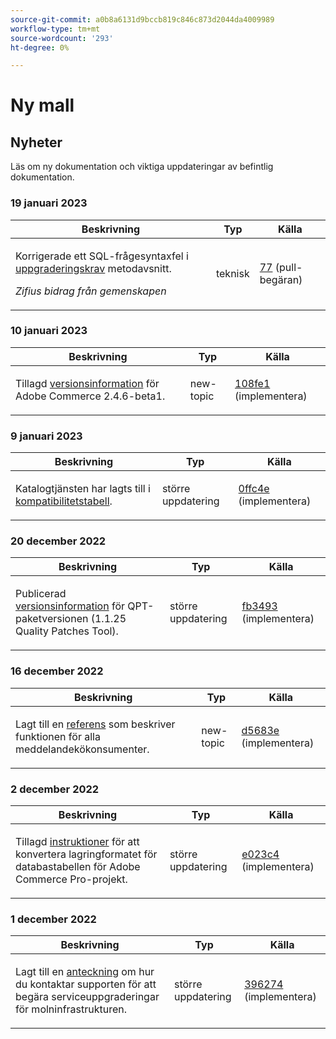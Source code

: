 ```yaml
---
source-git-commit: a0b8a6131d9bccb819c846c873d2044da4009989
workflow-type: tm+mt
source-wordcount: '293'
ht-degree: 0%

---
```

# Ny mall

## Nyheter

Läs om ny dokumentation och viktiga uppdateringar av befintlig dokumentation.

### 19 januari 2023

<table>
  <thead>
    <tr>
      <th>Beskrivning</th>
      <th>Typ</th>
      <th>Källa</th>
    </tr>
  </thead>
  <tbody>
    <tr>
      <td><p>Korrigerade ett SQL-frågesyntaxfel i <a href="https://experienceleague.adobe.com/docs/commerce-operations/implementation-playbook/best-practices/maintenance/commerce-235-upgrade-prerequisites-mariadb.html">uppgraderingskrav</a> metodavsnitt.</p>
<p><i>Zifius bidrag från gemenskapen</i></p></td>
      <td>teknisk</td>
      <td><a href="https://github.com/AdobeDocs/commerce-operations.en/pull/77">77</a> (pull-begäran)</td>
    </tr>
  </tbody>
</table>

### 10 januari 2023

<table>
  <thead>
    <tr>
      <th>Beskrivning</th>
      <th>Typ</th>
      <th>Källa</th>
    </tr>
  </thead>
  <tbody>
    <tr>
      <td><p>Tillagd <a href="https://experienceleague.adobe.com/docs/commerce-operations/release/notes/adobe-commerce/2-4-6.html">versionsinformation</a> för Adobe Commerce 2.4.6-beta1.</p>
</td>
      <td>new-topic</td>
      <td><a href="https://github.com/AdobeDocs/commerce-operations.en/commit/108fe16a62c51c53d1850583cfd33938e39c7a6c">108fe1</a> (implementera)</td>
    </tr>
  </tbody>
</table>

### 9 januari 2023

<table>
  <thead>
    <tr>
      <th>Beskrivning</th>
      <th>Typ</th>
      <th>Källa</th>
    </tr>
  </thead>
  <tbody>
    <tr>
      <td><p>Katalogtjänsten har lagts till i <a href="https://experienceleague.adobe.com/docs/commerce-operations/release/product-availability.html">kompatibilitetstabell</a>.</p>
</td>
      <td>större uppdatering</td>
      <td><a href="https://github.com/AdobeDocs/commerce-operations.en/commit/0ffc4e9c9b0bb4fe629d0f0fb46bfbb287d5fdcc">0ffc4e</a> (implementera)</td>
    </tr>
  </tbody>
</table><!-- date_group --><!-- month_group -->

### 20 december 2022

<table>
  <thead>
    <tr>
      <th>Beskrivning</th>
      <th>Typ</th>
      <th>Källa</th>
    </tr>
  </thead>
  <tbody>
    <tr>
      <td><p>Publicerad <a href="https://experienceleague.adobe.com/docs/commerce-operations/tools/quality-patches-tool/release-notes.html">versionsinformation</a> för QPT-paketversionen (1.1.25 Quality Patches Tool).</p>
</td>
      <td>större uppdatering</td>
      <td><a href="https://github.com/AdobeDocs/commerce-operations.en/commit/fb34939dcfb754175148538faf83033f165e7d11">fb3493</a> (implementera)</td>
    </tr>
  </tbody>
</table>

### 16 december 2022

<table>
  <thead>
    <tr>
      <th>Beskrivning</th>
      <th>Typ</th>
      <th>Källa</th>
    </tr>
  </thead>
  <tbody>
    <tr>
      <td><p>Lagt till en <a href="https://experienceleague.adobe.com/docs/commerce-operations/configuration-guide/message-queues/consumers.html">referens</a> som beskriver funktionen för alla meddelandekökonsumenter.</p>
</td>
      <td>new-topic</td>
      <td><a href="https://github.com/AdobeDocs/commerce-operations.en/commit/d5683e80746bf346048e36627f9901bc359ddd81">d5683e</a> (implementera)</td>
    </tr>
  </tbody>
</table>

### 2 december 2022

<table>
  <thead>
    <tr>
      <th>Beskrivning</th>
      <th>Typ</th>
      <th>Källa</th>
    </tr>
  </thead>
  <tbody>
    <tr>
      <td><p>Tillagd <a href="https://experienceleague.adobe.com/docs/commerce-operations/implementation-playbook/best-practices/maintenance/commerce-235-upgrade-prerequisites-mariadb.html&lt;br/&gt;">instruktioner</a> för att konvertera lagringformatet för databastabellen för Adobe Commerce Pro-projekt.</p>
</td>
      <td>större uppdatering</td>
      <td><a href="https://github.com/AdobeDocs/commerce-operations.en/commit/e023c47548a8dac6a4c3ed2dcfc7557af27a25a2">e023c4</a> (implementera)</td>
    </tr>
  </tbody>
</table>

### 1 december 2022

<table>
  <thead>
    <tr>
      <th>Beskrivning</th>
      <th>Typ</th>
      <th>Källa</th>
    </tr>
  </thead>
  <tbody>
    <tr>
      <td><p>Lagt till en <a href="https://experienceleague.adobe.com/docs/commerce-operations/implementation-playbook/best-practices/maintenance/commerce-235-upgrade-prerequisites-mariadb.html">anteckning</a> om hur du kontaktar supporten för att begära serviceuppgraderingar för molninfrastrukturen.</p>
</td>
      <td>större uppdatering</td>
      <td><a href="https://github.com/AdobeDocs/commerce-operations.en/commit/396274c0b22534977cf6efeb222634e470b39f6f">396274</a> (implementera)</td>
    </tr>
  </tbody>
</table><!-- date_group --><!-- month_group --><!-- year_group -->
